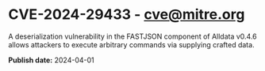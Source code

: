 # CVE-2024-29433 - cve@mitre.org

A deserialization vulnerability in the FASTJSON component of Alldata v0.4.6 allows attackers to execute arbitrary commands via supplying crafted data.

**Publish date:** 2024-04-01
